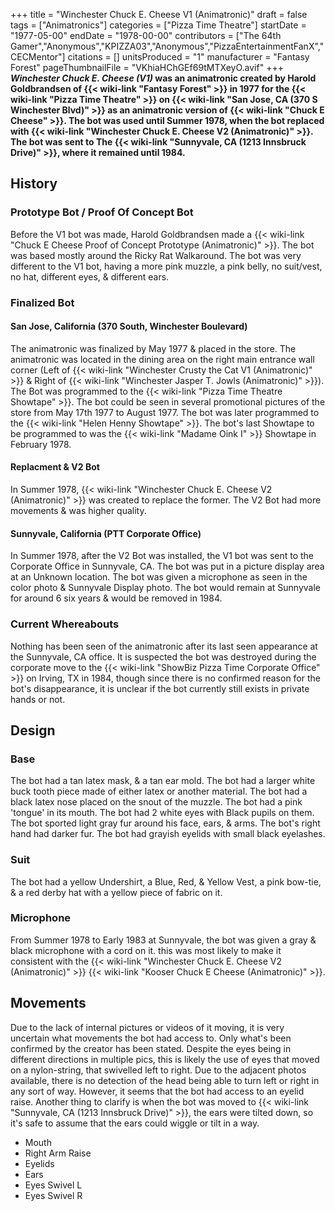 +++
title = "Winchester Chuck E. Cheese V1 (Animatronic)"
draft = false
tags = ["Animatronics"]
categories = ["Pizza Time Theatre"]
startDate = "1977-05-00"
endDate = "1978-00-00"
contributors = ["The 64th Gamer","Anonymous","KPIZZA03","Anonymous","PizzaEntertainmentFanX","CECMentor"]
citations = []
unitsProduced = "1"
manufacturer = "Fantasy Forest"
pageThumbnailFile = "VKhiaHChGEf69tMTXeyO.avif"
+++
***Winchester Chuck E. Cheese (V1)* was an animatronic created by Harold Goldbrandsen of {{< wiki-link "Fantasy Forest" >}} in 1977 for the {{< wiki-link "Pizza Time Theatre" >}} on {{< wiki-link "San Jose, CA (370 S Winchester Blvd)" >}} as an animatronic version of {{< wiki-link "Chuck E Cheese" >}}.
The bot was used until Summer 1978, when the bot replaced with {{< wiki-link "Winchester Chuck E. Cheese V2 (Animatronic)" >}}. The bot was sent to The {{< wiki-link "Sunnyvale, CA (1213 Innsbruck Drive)" >}}, where it remained until 1984.**

## History

### Prototype Bot / Proof Of Concept Bot

Before the V1 bot was made, Harold Goldbrandsen made a {{< wiki-link "Chuck E Cheese Proof of Concept Prototype (Animatronic)" >}}. The bot was based mostly around the Ricky Rat Walkaround. The bot was very different to the V1 bot, having a more pink muzzle, a pink belly, no suit/vest, no hat, different eyes, & different ears.

### Finalized Bot

#### San Jose, California (370 South, Winchester Boulevard)

The animatronic was finalized by May 1977 & placed in the store. The animatronic was located in the dining area on the right main entrance wall corner (Left of {{< wiki-link "Winchester Crusty the Cat V1 (Animatronic)" >}} & Right of {{< wiki-link "Winchester Jasper T. Jowls (Animatronic)" >}}). The Bot was programmed to the {{< wiki-link "Pizza Time Theatre Showtape" >}}. The bot could be seen in several promotional pictures of the store from May 17th 1977 to August 1977. The bot was later programmed to the {{< wiki-link "Helen Henny Showtape" >}}. The bot's last Showtape to be programmed to was the {{< wiki-link "Madame Oink I" >}} Showtape in February 1978.

#### Replacment & V2 Bot

In Summer 1978, {{< wiki-link "Winchester Chuck E. Cheese V2 (Animatronic)" >}} was created to replace the former. The V2 Bot had more movements & was higher quality.

#### Sunnyvale, California (PTT Corporate Office)

In Summer 1978, after the V2 Bot was installed, the V1 bot was sent to the Corporate Office in Sunnyvale, CA. The bot was put in a picture display area at an Unknown location. The bot was given a microphone as seen in the color photo & Sunnyvale Display photo. The bot would remain at Sunnyvale for around 6 six years & would be removed in 1984.

### Current Whereabouts

Nothing has been seen of the animatronic after its last seen appearance at the Sunnyvale, CA office. It is suspected the bot was destroyed during the corporate move to the {{< wiki-link "ShowBiz Pizza Time Corporate Office" >}} on Irving, TX in 1984, though since there is no confirmed reason for the bot's disappearance, it is unclear if the bot currently still exists in private hands or not.

## Design

### Base

The bot had a tan latex mask, & a tan ear mold. The bot had a larger white buck tooth piece made of either latex or another material. The bot had a black latex nose placed on the snout of the muzzle. The bot had a pink 'tongue' in its mouth.
The bot had 2 white eyes with Black pupils on them. The bot sported light gray fur around his face, ears, & arms. The bot's right hand had darker fur. The bot had grayish eyelids with small black eyelashes.

### Suit

The bot had a yellow Undershirt, a Blue, Red, & Yellow Vest, a pink bow-tie, & a red derby hat with a yellow piece of fabric on it.

### Microphone

From Summer 1978 to Early 1983 at Sunnyvale, the bot was given a gray & black microphone with a cord on it. this was most likely to make it consistent with the {{< wiki-link "Winchester Chuck E. Cheese V2 (Animatronic)" >}} {{< wiki-link "Kooser Chuck E Cheese (Animatronic)" >}}.

## Movements

Due to the lack of internal pictures or videos of it moving, it is very uncertain what movements the bot had access to. Only what's been confirmed by the creator has been stated. Despite the eyes being in different directions in multiple pics, this is likely the use of eyes that moved on a nylon-string, that swivelled left to right. Due to the adjacent photos available, there is no detection of the head being able to turn left or right in any sort of way. However, it seems that the bot had access to an eyelid raise. Another thing to clarify is when the bot was moved to {{< wiki-link "Sunnyvale, CA (1213 Innsbruck Drive)" >}}, the ears were tilted down, so it's safe to assume that the ears could wiggle or tilt in a way.

- Mouth
- Right Arm Raise
- Eyelids
- Ears
- Eyes Swivel L
- Eyes Swivel R
